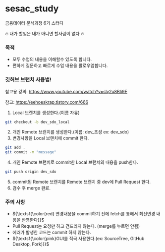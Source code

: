 # sesac_study

금융데이터 분석과정 6기 스터디

🔥 내가 할일은 내가 아니면 할사람이 없다 🔥

### 목적

- 모두 수업의 내용을 이해할수 있도록 합니다.
- 편하게 질문하고 빠르게 수업 내용을 팔로우업합니다.

### **깃허브 브랜치 사용법!**

참고용 강의: https://www.youtube.com/watch?v=sly2u8BIi9E

참고: https://eehoeskrap.tistory.com/666

1. Local 브랜치를 생성한다.(이름 자유)

```bash
git checkout -b dev_sdo_local
```

2. 개인 Remote 브랜치를 생성한다.(이름: dev\_초성 ex: dev_sdo)
3. 변경사항을 Local 브랜치에 commit 한다.

```bash
git add .
git commit -m "message"
```

4. 개인 Remote 브랜치로 commit한 Local 브랜치의 내용을 push한다.

```bash
git push origin dev_sdo
```

5. commit된 Remote 브랜치를 Remote 브랜치 중 dev에 Pull Request 한다.
6. 검수 후 merge 완료.

### 주의 사항

- ${\textsf{\color{red} 변경내용을 commit하기 전에 fetch를 통해서 최신변경 내용을 반영한다}}$
- Pull Request는 요청만 하고 건드리지 않는다. (merge를 누르면 안됨)
- 에러가 발생한 코드는 commit 하지 않는다.
- ${\textsf{\color{pink}GUI를 적극 사용한다.(ex: SourceTree, GitHub Desktop, Fork)}}$
